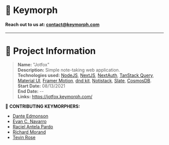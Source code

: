# 💜 Keymorph

#### Reach out to us at: contact@keymorph.com

<hr>

# :speech_balloon: Project Information

> **Name:** "Jotfox"  
> **Description:** Simple note-taking web application.  
> **Technologies used:** [NodeJS](https://github.com/nodejs/node), [NextJS](https://github.com/vercel/next.js), [NextAuth](https://github.com/nextauthjs/next-auth), [TanStack Query](https://github.com/TanStack/query), [Material UI](https://github.com/mui/material-ui), [Framer Motion](https://github.com/framer/motion), [dnd kit](https://github.com/clauderic/dnd-kit), [Notistack](https://github.com/iamhosseindhv/notistack), [Slate](https://github.com/ianstormtaylor/slate), [CosmosDB](https://github.com/Azure/azure-cosmos-js).  
> **Start Date:** 08/13/2021  
> **End Date:** --  
> **Links:** https://jotfox.keymorph.com/

:busts_in_silhouette: **CONTRIBUTING KEYMORPHERS:**

- [Dante Edmonson](https://www.linkedin.com/in/dante-edmonson-38823518a/)
- [Evan C. Navarro](https://www.linkedin.com/in/evancnavarro/)
- [Raciel Antela Pardo](https://www.linkedin.com/in/racielap/)
- [Richard Morand](https://www.linkedin.com/in/richard-m-7a5235208/)
- [Tevin Rose](https://www.linkedin.com/in/tevinrose/)
